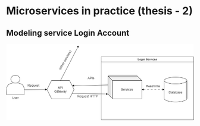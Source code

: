 # Microservices in practice (thesis - 2)

## Modeling service Login Account

![overall](docs\images\project\overall.png)

##